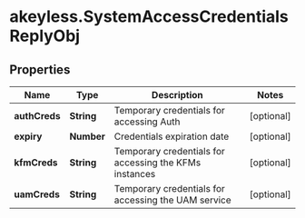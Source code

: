 # akeyless.SystemAccessCredentialsReplyObj

## Properties

Name | Type | Description | Notes
------------ | ------------- | ------------- | -------------
**authCreds** | **String** | Temporary credentials for accessing Auth | [optional] 
**expiry** | **Number** | Credentials expiration date | [optional] 
**kfmCreds** | **String** | Temporary credentials for accessing the KFMs instances | [optional] 
**uamCreds** | **String** | Temporary credentials for accessing the UAM service | [optional] 


